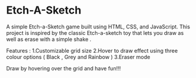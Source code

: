 # Etch-A-Sketch
A simple Etch-a-Sketch game built using HTML, CSS, and JavaScript. This project is inspired by the classic Etch-a-sketch toy that lets you draw as well as erase with a simple shake .

Features :
1.Customizable grid size 
2.Hover to draw effect using three colour options ( Black , Grey and Rainbow )
3.Eraser mode 

Draw by hovering over the grid and have fun!!!
